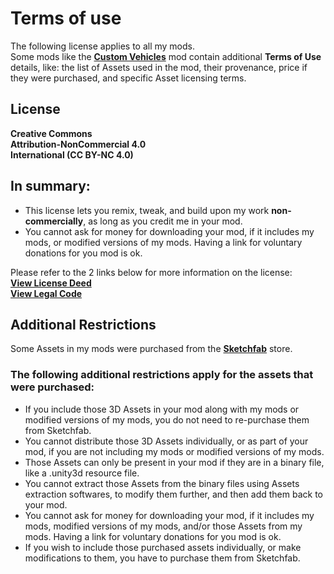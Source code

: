 <!--Read this in github to have all the visuals and formatting: https://github.com/manux32/7dtdSdxMods-->

# Terms of use  

The following license applies to all my mods.  
Some mods like the [**Custom Vehicles**](https://github.com/manux32/7dtdSdxMods/tree/master/Manux_CustomVehicles#terms-of-use) mod contain additional **Terms of Use** details, like: the list of Assets used in the mod, their provenance, price if they were purchased, and specific Asset licensing terms.  

## License
**Creative Commons**  
**Attribution-NonCommercial 4.0**  
**International (CC BY-NC 4.0)**  

## In summary:
- This license lets you remix, tweak, and build upon my work __**non-commercially**__, as long as you credit me in your mod.
- You cannot ask for money for downloading your mod, if it includes my mods, or modified versions of my mods. Having a link for voluntary donations for you mod is ok.  

Please refer to the 2 links below for more information on the license:  
[**View License Deed**](https://creativecommons.org/licenses/by-nc/4.0/)  
[**View Legal Code**](https://creativecommons.org/licenses/by-nc/4.0/legalcode)  

## Additional Restrictions
Some Assets in my mods were purchased from the [**Sketchfab**](https://sketchfab.com/) store.  

### The following additional restrictions apply for the assets that were purchased:  
- If you include those 3D Assets in your mod along with my mods or modified versions of my mods, you do not need to re-purchase them from Sketchfab.
- You cannot distribute those 3D Assets individually, or as part of your mod, if you are not including my mods or modified versions of my mods.
- Those Assets can only be present in your mod if they are in a binary file, like a .unity3d resource file. 
- You cannot extract those Assets from the binary files using Assets extraction softwares, to modify them further, and then add them back to your mod. 
- You cannot ask for money for downloading your mod, if it includes my mods, modified versions of my mods, and/or those Assets from my mods. Having a link for voluntary donations for you mod is ok.
- If you wish to include those purchased assets individually, or make modifications to them, you have to purchase them from Sketchfab.
